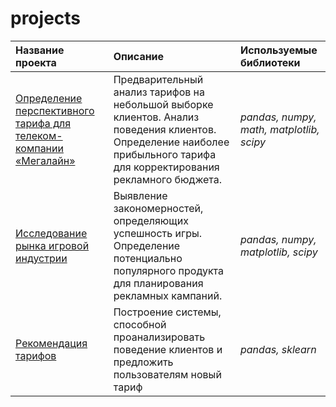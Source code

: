 # projects

| Название проекта | Описание | Используемые библиотеки |
| :---------------------- | :---------------------- | :---------------------- |
| [Определение перспективного тарифа для телеком-компании «Мегалайн»](https://github.com/Michael-Sharma/projects/tree/main/telecom_perspective_%20tariff) | Предварительный анализ тарифов на небольшой выборке клиентов. Анализ поведения клиентов. Определение наиболее прибыльного тарифа для корректирования рекламного бюджета. | *pandas, numpy, math, matplotlib, scipy* |
| [Исследование рынка игровой индустрии](https://github.com/Michael-Sharma/projects/tree/main/gamedev) | Выявление закономерностей, определяющих успешность игры. Определение потенциально популярного продукта для планирования рекламных кампаний. | *pandas, numpy, matplotlib, scipy* |
| [Рекомендация тарифов](https://github.com/Michael-Sharma/projects/tree/main/telecom_tariff_recommendation) | Построение системы, способной проанализировать поведение клиентов и предложить пользователям новый тариф | *pandas, sklearn* |

